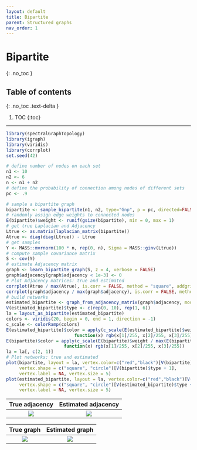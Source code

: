 ```yaml
---
layout: default
title: Bipartite
parent: Structured graphs
nav_order: 1
---
```


# Bipartite
{: .no_toc }

## Table of contents
{: .no_toc .text-delta }

1. TOC
{:toc}

---


``` r
library(spectralGraphTopology)
library(igraph)
library(viridis)
library(corrplot)
set.seed(42)

# define number of nodes on each set
n1 <- 10
n2 <- 6
n <- n1 + n2
# define the probability of connection among nodes of different sets
pc <- .9

# sample a bipartite graph
bipartite <- sample_bipartite(n1, n2, type="Gnp", p = pc, directed=FALSE)
# randomly assign edge weights to connected nodes
E(bipartite)$weight <- runif(gsize(bipartite), min = 0, max = 1)
# get true Laplacian and Adjacency
Ltrue <- as.matrix(laplacian_matrix(bipartite))
Atrue <- diag(diag(Ltrue)) - Ltrue
# get samples
Y <- MASS::mvrnorm(100 * n, rep(0, n), Sigma = MASS::ginv(Ltrue))
# compute sample covariance matrix
S <- cov(Y)
# estimate Adjacency matrix
graph <- learn_bipartite_graph(S, z = 4, verbose = FALSE)
graph$adjacency[graph$adjacency < 1e-3] <- 0
# Plot Adjacency matrices: true and estimated
corrplot(Atrue / max(Atrue), is.corr = FALSE, method = "square", addgrid.col = NA, tl.pos = "n", cl.cex = 1.25)
corrplot(graph$adjacency / max(graph$adjacency), is.corr = FALSE, method = "square", addgrid.col = NA, tl.pos = "n", cl.cex = 1.25)
# build networks
estimated_bipartite <- graph_from_adjacency_matrix(graph$adjacency, mode = "undirected", weighted = TRUE)
V(estimated_bipartite)$type <- c(rep(0, 10), rep(1, 6))
la = layout_as_bipartite(estimated_bipartite)
colors <- viridis(20, begin = 0, end = 1, direction = -1)
c_scale <- colorRamp(colors)
E(estimated_bipartite)$color = apply(c_scale(E(estimated_bipartite)$weight / max(E(estimated_bipartite)$weight)), 1,
                          function(x) rgb(x[1]/255, x[2]/255, x[3]/255))
E(bipartite)$color = apply(c_scale(E(bipartite)$weight / max(E(bipartite)$weight)), 1,
                      function(x) rgb(x[1]/255, x[2]/255, x[3]/255))
la = la[, c(2, 1)]
# Plot networks: true and estimated
plot(bipartite, layout = la, vertex.color=c("red","black")[V(bipartite)$type + 1],
     vertex.shape = c("square", "circle")[V(bipartite)$type + 1],
     vertex.label = NA, vertex.size = 5)
plot(estimated_bipartite, layout = la, vertex.color=c("red","black")[V(estimated_bipartite)$type + 1],
     vertex.shape = c("square", "circle")[V(estimated_bipartite)$type + 1],
     vertex.label = NA, vertex.size = 5)
```

True adjacency             |  Estimated adjacency
:-------------------------:|:------------------------:
![](bipartite_files/figure-markdown_github/unnamed-chunk-1-1.png) | ![](bipartite_files/figure-markdown_github/unnamed-chunk-1-2.png)

True graph                 |  Estimated graph
:-------------------------:|:-------------------------:
![](bipartite_files/figure-markdown_github/unnamed-chunk-1-3.png) | ![](bipartite_files/figure-markdown_github/unnamed-chunk-1-4.png)
